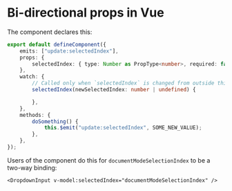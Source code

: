 # Bi-directional props in Vue

The component declares this:
```ts
export default defineComponent({
	emits: ["update:selectedIndex"],
	props: {
		selectedIndex: { type: Number as PropType<number>, required: false },
	},
	watch: {
		// Called only when `selectedIndex` is changed from outside this component (with v-model)
		selectedIndex(newSelectedIndex: number | undefined) {

		},
	},
	methods: {
		doSomething() {
			this.$emit("update:selectedIndex", SOME_NEW_VALUE);
		},
	},
});
```

Users of the component do this for `documentModeSelectionIndex` to be a two-way binding:
```vue
<DropdownInput v-model:selectedIndex="documentModeSelectionIndex" />
```
